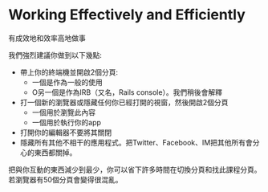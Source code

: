 # Working Effectively and Efficiently
有成效地和效率高地做事

我們強烈建議你做到以下幾點:

* 帶上你的終端機並開啟2個分頁:
  * 一個是作為一般的使用
  * O另一個是作為IRB（又名，Rails console）。我們稍後會解釋
* 打一個新的瀏覽器或隱藏任何你已經打開的視窗，然後開啟2個分頁
    * 一個用於瀏覽此內容
    * 一個用於執行你的app
* 打開你的編輯器不要將其關閉
* 隱藏所有其他不相干的應用程式。把Twitter、Facebook、IM把其他所有會分心的東西都關掉。

把與你互動的東西減少到最少，你可以省下許多時間在切換分頁和找此課程分頁。若瀏覽器有50個分頁會變得很混亂。
